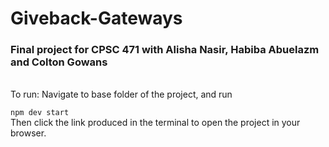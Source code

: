# Giveback-Gateways
### Final project for CPSC 471 with Alisha Nasir, Habiba Abuelazm and Colton Gowans

<br>
To run: Navigate to base folder of the project, and run <br>

`npm dev start`
<br>
Then click the link produced in the terminal to open the project in your browser.
